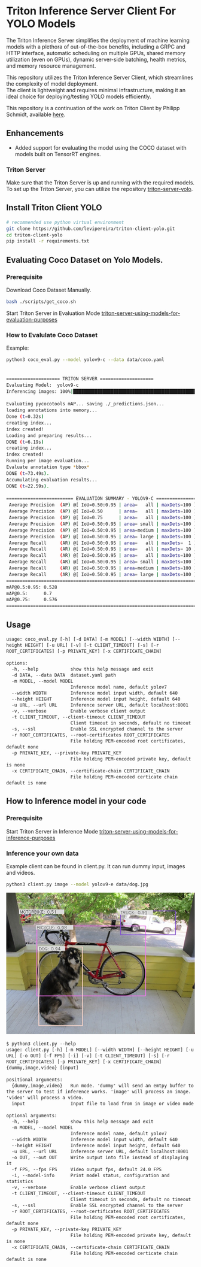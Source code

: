 # Triton Inference Server Client For YOLO Models

The Triton Inference Server simplifies the deployment of machine learning models with a plethora of out-of-the-box benefits, including a GRPC and HTTP interface, automatic scheduling on multiple GPUs, shared memory utilization (even on GPUs), dynamic server-side batching, health metrics, and memory resource management.

This repository utilizes the Triton Inference Server Client, which streamlines the complexity of model deployment. <br>
The client is lightweight and requires minimal infrastructure, making it an ideal choice for deploying/testing YOLO models efficiently.

This repository is a continuation of the work on Triton Client by Philipp Schmidt, available [here](https://github.com/philipp-schmidt/yolov7/tree/triton-deploy/deploy/triton-inference-server).


## Enhancements
- Added support for evaluating the model using the COCO dataset with models built on TensorRT engines.

### Triton Server 
Make sure that the Triton Server is up and running with the required models.
To set up the Triton Server, you can utilize the repository [triton-server-yolo](https://github.com/levipereira/triton-server-yolo).


## Install Triton Client YOLO
``` bash
# recommended use python virtual environment
git clone https://github.com/levipereira/triton-client-yolo.git
cd triton-client-yolo
pip install -r requirements.txt
```


## Evaluating Coco Dataset on Yolo Models.

### Prerequisite 
Download Coco Dataset Manually.
```bash
bash ./scripts/get_coco.sh
```
Start Triton Server in Evaluation Mode [triton-server-using-models-for-evaluation-purposes](https://github.com/levipereira/triton-server-yolo/blob/master/README.md#starting-triton-server-using-models-for-evaluation-purposes)


### How to Evalulate Coco Dataset
Example: 
```bash
python3 coco_eval.py --model yolov9-c --data data/coco.yaml


==================== TRITON SERVER ====================
Evaluating Model:  yolov9-c
Inferencing images: 100%|██████████████████████████████████████████████████████████████████████| 5000/5000 [02:20<00:00, 35.66it/s]

Evaluating pycocotools mAP... saving ./_predictions.json...
loading annotations into memory...
Done (t=0.32s)
creating index...
index created!
Loading and preparing results...
DONE (t=6.19s)
creating index...
index created!
Running per image evaluation...
Evaluate annotation type *bbox*
DONE (t=73.49s).
Accumulating evaluation results...
DONE (t=22.59s).

========================= EVALUATION SUMMARY - YOLOV9-C ========================
 Average Precision  (AP) @[ IoU=0.50:0.95 | area=   all | maxDets=100 ] = 0.528
 Average Precision  (AP) @[ IoU=0.50      | area=   all | maxDets=100 ] = 0.700
 Average Precision  (AP) @[ IoU=0.75      | area=   all | maxDets=100 ] = 0.576
 Average Precision  (AP) @[ IoU=0.50:0.95 | area= small | maxDets=100 ] = 0.361
 Average Precision  (AP) @[ IoU=0.50:0.95 | area=medium | maxDets=100 ] = 0.582
 Average Precision  (AP) @[ IoU=0.50:0.95 | area= large | maxDets=100 ] = 0.689
 Average Recall     (AR) @[ IoU=0.50:0.95 | area=   all | maxDets=  1 ] = 0.392
 Average Recall     (AR) @[ IoU=0.50:0.95 | area=   all | maxDets= 10 ] = 0.652
 Average Recall     (AR) @[ IoU=0.50:0.95 | area=   all | maxDets=100 ] = 0.702
 Average Recall     (AR) @[ IoU=0.50:0.95 | area= small | maxDets=100 ] = 0.539
 Average Recall     (AR) @[ IoU=0.50:0.95 | area=medium | maxDets=100 ] = 0.758
 Average Recall     (AR) @[ IoU=0.50:0.95 | area= large | maxDets=100 ] = 0.848
================================================================================
mAP@0.5:0.95: 0.528
mAP@0.5:      0.7
mAP@0.75:     0.576
================================================================================
```

## Usage
```
usage: coco_eval.py [-h] [-d DATA] [-m MODEL] [--width WIDTH] [--height HEIGHT] [-u URL] [-v] [-t CLIENT_TIMEOUT] [-s] [-r ROOT_CERTIFICATES] [-p PRIVATE_KEY] [-x CERTIFICATE_CHAIN]

options:
  -h, --help            show this help message and exit
  -d DATA, --data DATA  dataset.yaml path
  -m MODEL, --model MODEL
                        Inference model name, default yolov7
  --width WIDTH         Inference model input width, default 640
  --height HEIGHT       Inference model input height, default 640
  -u URL, --url URL     Inference server URL, default localhost:8001
  -v, --verbose         Enable verbose client output
  -t CLIENT_TIMEOUT, --client-timeout CLIENT_TIMEOUT
                        Client timeout in seconds, default no timeout
  -s, --ssl             Enable SSL encrypted channel to the server
  -r ROOT_CERTIFICATES, --root-certificates ROOT_CERTIFICATES
                        File holding PEM-encoded root certificates, default none
  -p PRIVATE_KEY, --private-key PRIVATE_KEY
                        File holding PEM-encoded private key, default is none
  -x CERTIFICATE_CHAIN, --certificate-chain CERTIFICATE_CHAIN
                        File holding PEM-encoded certicate chain default is none

```

## How to Inference model in your code 

### Prerequisite 
Start Triton Server in Inference Mode [triton-server-using-models-for-inference-purposes](https://github.com/levipereira/triton-server-yolo/blob/master/README.md#starting-triton-server-using-models-for-inference-purposes)

### Inference your own data
Example client can be found in client.py. It can run dummy input, images and videos.

```bash
python3 client.py image --model yolov9-e data/dog.jpg
```

![exemplary output result yolov9-e](data/dog_yolov9-e.jpg)

```
$ python3 client.py --help
usage: client.py [-h] [-m MODEL] [--width WIDTH] [--height HEIGHT] [-u URL] [-o OUT] [-f FPS] [-i] [-v] [-t CLIENT_TIMEOUT] [-s] [-r ROOT_CERTIFICATES] [-p PRIVATE_KEY] [-x CERTIFICATE_CHAIN] {dummy,image,video} [input]

positional arguments:
  {dummy,image,video}   Run mode. 'dummy' will send an emtpy buffer to the server to test if inference works. 'image' will process an image. 'video' will process a video.
  input                 Input file to load from in image or video mode

optional arguments:
  -h, --help            show this help message and exit
  -m MODEL, --model MODEL
                        Inference model name, default yolov7
  --width WIDTH         Inference model input width, default 640
  --height HEIGHT       Inference model input height, default 640
  -u URL, --url URL     Inference server URL, default localhost:8001
  -o OUT, --out OUT     Write output into file instead of displaying it
  -f FPS, --fps FPS     Video output fps, default 24.0 FPS
  -i, --model-info      Print model status, configuration and statistics
  -v, --verbose         Enable verbose client output
  -t CLIENT_TIMEOUT, --client-timeout CLIENT_TIMEOUT
                        Client timeout in seconds, default no timeout
  -s, --ssl             Enable SSL encrypted channel to the server
  -r ROOT_CERTIFICATES, --root-certificates ROOT_CERTIFICATES
                        File holding PEM-encoded root certificates, default none
  -p PRIVATE_KEY, --private-key PRIVATE_KEY
                        File holding PEM-encoded private key, default is none
  -x CERTIFICATE_CHAIN, --certificate-chain CERTIFICATE_CHAIN
                        File holding PEM-encoded certicate chain default is none
```

